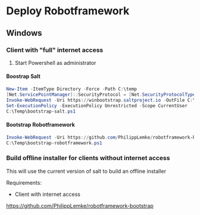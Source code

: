 # Deploy Robotframework 

## Windows

### Client with "full" internet access

1. Start Powershell as administrator

#### Boostrap Salt
```powershell
New-Item -ItemType Directory -Force -Path C:\temp
[Net.ServicePointManager]::SecurityProtocol = [Net.SecurityProtocolType]::Tls12
Invoke-WebRequest -Uri https://winbootstrap.saltproject.io -OutFile C:\Temp\bootstrap-salt.ps1
Set-ExecutionPolicy -ExecutionPolicy Unrestricted -Scope CurrentUser
C:\Temp\bootstrap-salt.ps1
```

#### Bootstrap Robotframework
```powershell
Invoke-WebRequest -Uri https://github.com/PhilippLemke/robotframework-bootstrap/raw/master/bootstrap-robotframework -OutFile C:\Temp\bootstrap-robotframework.ps1
C:\Temp\bootstrap-robotframework.ps1
```

###  Build offline installer for clients without internet access
This will use the current version of salt to build an offline installer

Requirements: 
- Client with internet access

https://github.com/PhilippLemke/robotframework-bootstrap